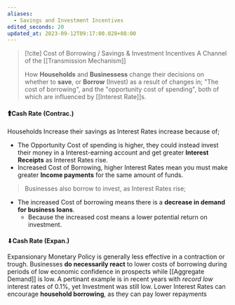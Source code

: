 ```yaml
---
aliases:
  - Savings and Investment Incentives
edited_seconds: 20
updated_at: 2023-09-12T09:17:00.028+08:00
---
```

>[!cite] Cost of Borrowing / Savings & Investment Incentives
>A Channel of the [[Transmission Mechanism]]
>
>How **Households** and **Businessess** change their decisions on whether to **save**, or **Borrow** (Invest) as a result of changes in; "The cost of borrowing", and the "opportunity cost of spending", both of which are influenced by [[Interest Rate]]s.


#### 🠱Cash Rate (Contrac.)
Households Increase their savings as Interest Rates increase because of;
- The Opportunity Cost of spending is higher, they could instead invest their money in a Interest-earning account and get greater **Interest Receipts** as Interest Rates rise.
- Increased Cost of Borrowing, higher Interest Rates mean you must make greater **Income payments** for the same amount of funds.
>Businesses also borrow to invest, as Interest Rates rise;
- The increased Cost of borrowing means there is a **decrease in demand for business loans**.
	- Because the increased cost means a lower potential return on investment.
#### ⬇Cash Rate (Expan.) 
Expansionary Monetary Policy is generally less effective in a contraction or trough.
Businesses **do necessarily react** to lower costs of borrowing during periods of low economic confidence in prospects while [[Aggregate Demand]] is low.
	A pertinant example is in recent years with *record low* interest rates of 0.1%, yet Investment was still low.
Lower Interest Rates can encourage **household borrowing**, as they can pay lower repayments